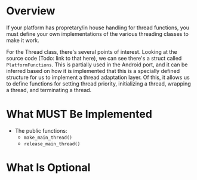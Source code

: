 # Overview

If your platform has propretary/in house handling for thread functions, you must define your own implementations of the various threading classes to make it work. 

For the Thread class, there's several points of interest. Looking at the source code (Todo: link to that here), we can see there's a struct called `PlatformFunctions`. This is partially used in the Android port, and it can be inferred based on how it is implemented that this is a specially defined structure for us to implement a thread adaptation layer. Of this, it allows us to define functions for setting thread priority, initializing a thread, wrapping a thread, and terminating a thread. 

# What MUST Be Implemented

* The public functions:
  * `make_main_thread()`
  * `release_main_thread()`

# What Is Optional
